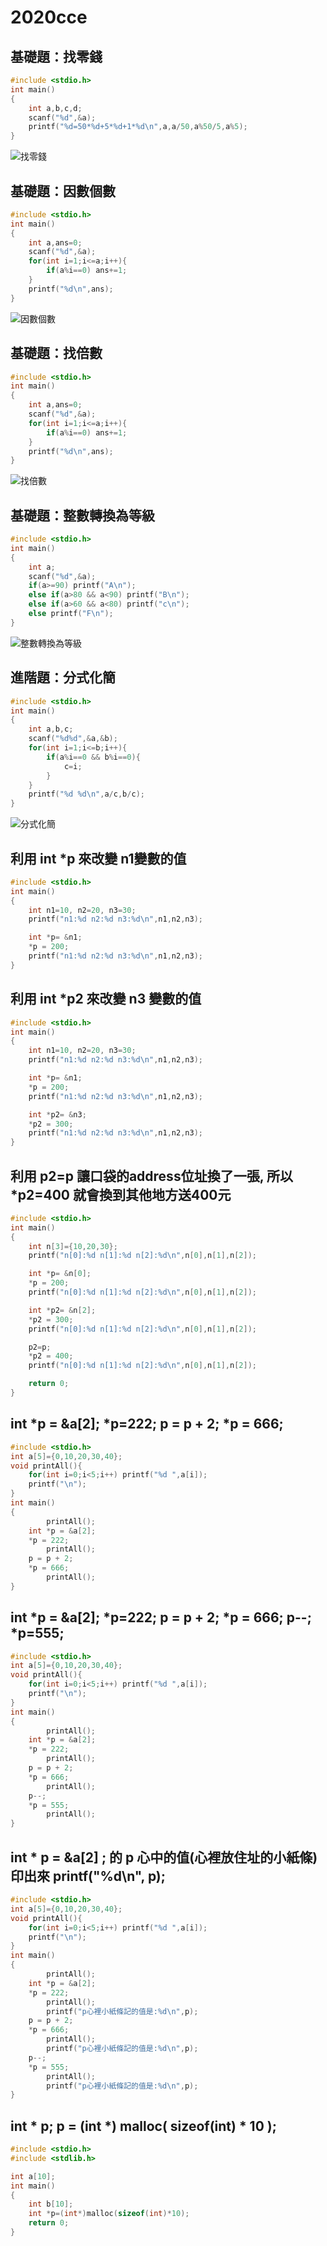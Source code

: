 # 2020cce

## 基礎題：找零錢 
```C
#include <stdio.h>
int main()
{
	int a,b,c,d;
	scanf("%d",&a);
	printf("%d=50*%d+5*%d+1*%d\n",a,a/50,a%50/5,a%5);
}
```
![找零錢](https://scontent.ftpe3-2.fna.fbcdn.net/v/t1.15752-9/156482095_182927566645361_5089412408356124277_n.png?_nc_cat=103&ccb=3&_nc_sid=ae9488&_nc_ohc=kEehjIpoa_8AX_u8qbQ&_nc_ht=scontent.ftpe3-2.fna&oh=5b07401cae68d3cc2afeff7a1c1c592d&oe=60652637)
## 基礎題：因數個數
```C
#include <stdio.h>
int main()
{
	int a,ans=0;
	scanf("%d",&a);
	for(int i=1;i<=a;i++){
		if(a%i==0) ans+=1;
	}
	printf("%d\n",ans);	
}
```
![因數個數](https://scontent.ftpe3-2.fna.fbcdn.net/v/t1.15752-9/156661446_1131191763989898_1824463845972896269_n.png?_nc_cat=101&ccb=3&_nc_sid=ae9488&_nc_ohc=2hXQ6pgzL7wAX_aOmIs&_nc_ht=scontent.ftpe3-2.fna&oh=d741fc68bf840e83941572d637174077&oe=6065C3E9)
## 基礎題：找倍數 
```C
#include <stdio.h>
int main()
{
	int a,ans=0;
	scanf("%d",&a);
	for(int i=1;i<=a;i++){
		if(a%i==0) ans+=1;
	}
	printf("%d\n",ans);	
}
```
![找倍數](https://scontent.ftpe3-1.fna.fbcdn.net/v/t1.15752-9/156803547_770941653840210_3999746319033601205_n.png?_nc_cat=100&ccb=3&_nc_sid=ae9488&_nc_ohc=cSGohyx2IeIAX_lK6zD&_nc_ht=scontent.ftpe3-1.fna&oh=e1529ad8246965bf4d864b0ee25a3900&oe=6064AE44)
## 基礎題：整數轉換為等級
```C
#include <stdio.h>
int main()
{
	int a;
	scanf("%d",&a);
	if(a>=90) printf("A\n");
	else if(a>80 && a<90) printf("B\n");
	else if(a>60 && a<80) printf("c\n");
	else printf("F\n");
}
```
![整數轉換為等級](https://scontent.ftpe3-2.fna.fbcdn.net/v/t1.15752-9/156695401_3739461406176473_6288257147730664671_n.png?_nc_cat=103&ccb=3&_nc_sid=ae9488&_nc_ohc=Lp2WJOHHcOkAX9s_05P&_nc_ht=scontent.ftpe3-2.fna&oh=745cd7d2c663b34efb5ede3e5c98d87f&oe=6065B092)
## 進階題：分式化簡
```C
#include <stdio.h>
int main()
{
	int a,b,c;
	scanf("%d%d",&a,&b);
	for(int i=1;i<=b;i++){
		if(a%i==0 && b%i==0){
			c=i;
		}
	}
	printf("%d %d\n",a/c,b/c);
}	
```
![分式化簡](https://scontent.ftpe3-2.fna.fbcdn.net/v/t1.15752-9/156798252_780600332663301_8118586776765430558_n.png?_nc_cat=107&ccb=3&_nc_sid=ae9488&_nc_ohc=KxocrtvZ_1gAX_g3a-S&_nc_ht=scontent.ftpe3-2.fna&oh=26bda5a47956b97c994fefabfb17178c&oe=60678A02)
## 利用 int *p 來改變 n1變數的值
```C
#include <stdio.h>
int main()
{
    int n1=10, n2=20, n3=30;
    printf("n1:%d n2:%d n3:%d\n",n1,n2,n3);

    int *p= &n1;
    *p = 200;
    printf("n1:%d n2:%d n3:%d\n",n1,n2,n3);
}
```
## 利用 int *p2 來改變 n3 變數的值
```C
#include <stdio.h>
int main()
{
    int n1=10, n2=20, n3=30;
    printf("n1:%d n2:%d n3:%d\n",n1,n2,n3);

    int *p= &n1;
    *p = 200;
    printf("n1:%d n2:%d n3:%d\n",n1,n2,n3);

    int *p2= &n3;
    *p2 = 300;
    printf("n1:%d n2:%d n3:%d\n",n1,n2,n3);
}
```
## 利用 p2=p 讓口袋的address位址換了一張, 所以 *p2=400 就會換到其他地方送400元
```C
#include <stdio.h>
int main()
{
    int n[3]={10,20,30};
    printf("n[0]:%d n[1]:%d n[2]:%d\n",n[0],n[1],n[2]);

    int *p= &n[0];
    *p = 200;
    printf("n[0]:%d n[1]:%d n[2]:%d\n",n[0],n[1],n[2]);

    int *p2= &n[2];
    *p2 = 300;
    printf("n[0]:%d n[1]:%d n[2]:%d\n",n[0],n[1],n[2]);

    p2=p;
    *p2 = 400;
    printf("n[0]:%d n[1]:%d n[2]:%d\n",n[0],n[1],n[2]);

    return 0;
}
```
## int *p = &a[2]; *p=222; p = p + 2; *p = 666;
```C
#include <stdio.h>
int a[5]={0,10,20,30,40};
void printAll(){
    for(int i=0;i<5;i++) printf("%d ",a[i]);
    printf("\n");
}
int main()
{
        printAll();
    int *p = &a[2];
    *p = 222;
        printAll();
    p = p + 2;
    *p = 666;
        printAll();
}
```
## int *p = &a[2]; *p=222; p = p + 2; *p = 666; p--; *p=555;
```C
#include <stdio.h>
int a[5]={0,10,20,30,40};
void printAll(){
    for(int i=0;i<5;i++) printf("%d ",a[i]);
    printf("\n");
}
int main()
{
        printAll();
    int *p = &a[2];
    *p = 222;
        printAll();
    p = p + 2;
    *p = 666;
        printAll();
    p--;
    *p = 555;
        printAll();
}
```
## int * p = &a[2] ; 的 p 心中的值(心裡放住址的小紙條) 印出來 printf("%d\n", p); 
```C
#include <stdio.h>
int a[5]={0,10,20,30,40};
void printAll(){
    for(int i=0;i<5;i++) printf("%d ",a[i]);
    printf("\n");
}
int main()
{
        printAll();
    int *p = &a[2];
    *p = 222;
        printAll();
        printf("p心裡小紙條記的值是:%d\n",p);
    p = p + 2;
    *p = 666;
        printAll();
        printf("p心裡小紙條記的值是:%d\n",p);
    p--;
    *p = 555;
        printAll();
        printf("p心裡小紙條記的值是:%d\n",p);
}
```
## int * p; p = (int *) malloc( sizeof(int) * 10 );
```C
#include <stdio.h>
#include <stdlib.h>

int a[10];
int main()
{
    int b[10];
    int *p=(int*)malloc(sizeof(int)*10);
    return 0;
}
```
